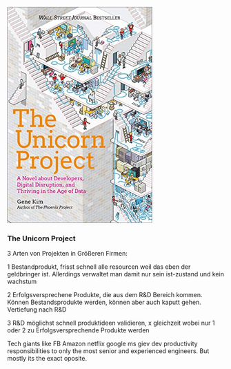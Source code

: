 ![cover](https://github.com/ste-xx/book-key-takeaways/raw/master/the_unicorn_project/cover.jpg)
### The Unicorn Project 

3 Arten von Projekten in Größeren Firmen:

1 Bestandprodukt, frisst schnell alle resourcen weil das eben der geldbringer ist. Allerdings verwaltet man damit nur sein ist-zustand und kein wachstum

2 Erfolgsversprechene Produkte, die aus dem R&D Bereich kommen. Können Bestandsprodukte werden, können aber auch kaputt gehen. Vertiefung nach R&D 

3 R&D möglichst schnell produktideen validieren, x gleichzeit wobei nur 1 oder 2 zu Erfolgsversprechende Produkte werden

Tech giants like FB Amazon netflix google ms giev dev productivity responsibilities to only the most senior and experienced engineers. But mostly its the exact oposite.
